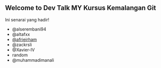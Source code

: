 ## Welcome to Dev Talk MY Kursus Kemalangan Git

Ini senarai yang hadir!
- @alserembani94
- @altafxx
- [@afrieirham](https://github.com/afrieirham)
- @zackrsli
- @Xavier-IV
- random
- @muhammadimanali